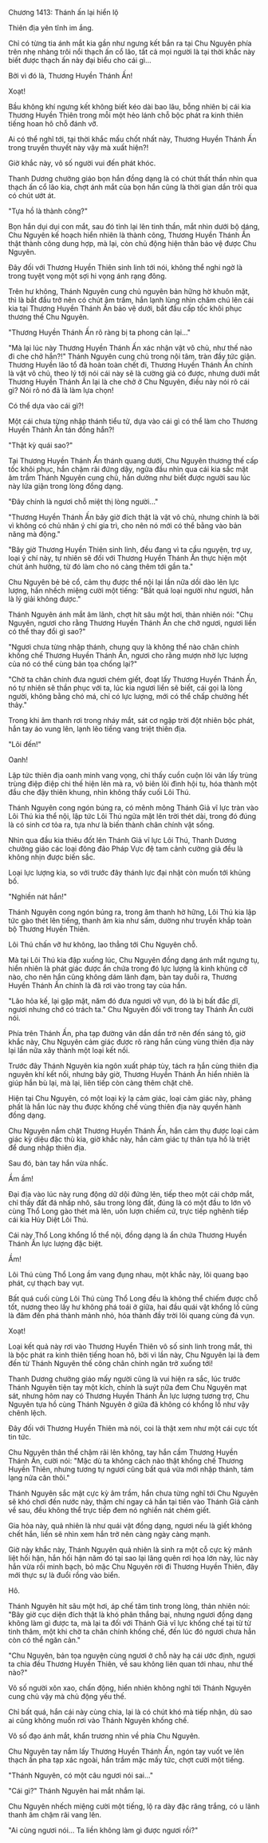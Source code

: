 




Chương 1413: Thánh ấn lại hiển lộ


Thiên địa yên tĩnh im ắng.

Chỉ có từng tia ánh mắt kia gần như ngưng kết bắn ra tại Chu Nguyên phía trên nhẹ nhàng trôi nổi thạch ấn cổ lão, tất cả mọi người là tại thời khắc này biết được thạch ấn này đại biểu cho cái gì...

Bởi vì đó là, Thương Huyền Thánh Ấn!

Xoạt!

Bầu không khí ngưng kết không biết kéo dài bao lâu, bỗng nhiên bị cái kia Thương Huyền Thiên trong mỗi một hẻo lánh chỗ bộc phát ra kinh thiên tiếng hoan hô chỗ đánh vỡ.

Ai có thể nghĩ tới, tại thời khắc mấu chốt nhất này, Thương Huyền Thánh Ấn trong truyền thuyết này vậy mà xuất hiện?!

Giờ khắc này, vô số người vui đến phát khóc.

Thanh Dương chưởng giáo bọn hắn đồng dạng là có chút thất thần nhìn qua thạch ấn cổ lão kia, chợt ánh mắt của bọn hắn cũng là thời gian dần trôi qua có chút ướt át.

"Tựa hồ là thành công?"

Bọn hắn dụi dụi con mắt, sau đó tỉnh lại lên tinh thần, mắt nhìn dưới bộ dáng, Chu Nguyên kế hoạch hiển nhiên là thành công, Thương Huyền Thánh Ấn thật thành công dung hợp, mà lại, còn chủ động hiện thân bảo vệ được Chu Nguyên.

Đây đối với Thương Huyền Thiên sinh linh tới nói, không thể nghi ngờ là trong tuyệt vọng một sợi hi vọng ánh rạng đông.

Trên hư không, Thánh Nguyên cung chủ nguyên bản hững hờ khuôn mặt, thì là bắt đầu trở nên có chút âm trầm, hắn lạnh lùng nhìn chăm chú lên cái kia tại Thương Huyền Thánh Ấn bảo vệ dưới, bắt đầu cấp tốc khôi phục thương thế Chu Nguyên.

"Thương Huyền Thánh Ấn rõ ràng bị ta phong cản lại..."

"Mà lại lúc này Thương Huyền Thánh Ấn xác nhận vật vô chủ, như thế nào đi che chở hắn?!" Thánh Nguyên cung chủ trong nội tâm, tràn đầy tức giận. Thương Huyền lão tổ đã hoàn toàn chết đi, Thương Huyền Thánh Ấn chính là vật vô chủ, theo lý tới nói cái này sẽ là cường giả có được, nhưng dưới mắt Thương Huyền Thánh Ấn lại là che chở ở Chu Nguyên, điều này nói rõ cái gì? Nói rõ nó đã là làm lựa chọn!

Có thể dựa vào cái gì?!

Một cái chưa từng nhập thánh tiểu tử, dựa vào cái gì có thể làm cho Thương Huyền Thánh Ấn tán đồng hắn?!

"Thật kỳ quái sao?"

Tại Thương Huyền Thánh Ấn thánh quang dưới, Chu Nguyên thương thế cấp tốc khôi phục, hắn chậm rãi đứng dậy, ngửa đầu nhìn qua cái kia sắc mặt âm trầm Thánh Nguyên cung chủ, hắn dường như biết được người sau lúc này lửa giận trong lòng đồng dạng.

"Đây chính là ngươi chỗ miệt thị lòng người..."

"Thương Huyền Thánh Ấn bây giờ đích thật là vật vô chủ, nhưng chính là bởi vì không có chủ nhân ý chí gia trì, cho nên nó mới có thể bằng vào bản năng mà động."

"Bây giờ Thương Huyền Thiên sinh linh, đều đang vì ta cầu nguyện, trợ uy, loại ý chí này, tự nhiên sẽ đối với Thương Huyền Thánh Ấn thực hiện một chút ảnh hưởng, từ đó làm cho nó càng thêm tới gần ta."

Chu Nguyên bẻ bẻ cổ, cảm thụ được thể nội lại lần nữa dồi dào lên lực lượng, hắn nhếch miệng cười một tiếng: "Bất quá loại người như ngươi, hẳn là lý giải không được."

Thánh Nguyên ánh mắt âm lãnh, chợt hít sâu một hơi, thản nhiên nói: "Chu Nguyên, ngươi cho rằng Thương Huyền Thánh Ấn che chở ngươi, ngươi liền có thể thay đổi gì sao?"

"Ngươi chưa từng nhập thánh, chung quy là không thể nào chân chính khống chế Thương Huyền Thánh Ấn, ngươi cho rằng mượn nhờ lực lượng của nó có thể cùng bản tọa chống lại?"

"Chờ ta chân chính đưa ngươi chém giết, đoạt lấy Thương Huyền Thánh Ấn, nó tự nhiên sẽ thần phục với ta, lúc kia ngươi liền sẽ biết, cái gọi là lòng người, không bằng chó má, chỉ có lực lượng, mới có thể chấp chưởng hết thảy."

Trong khi âm thanh rơi trong nháy mắt, sát cơ ngập trời đột nhiên bộc phát, hắn tay áo vung lên, lạnh lẽo tiếng vang triệt thiên địa.

"Lôi đến!"

Oanh!

Lập tức thiên địa oanh minh vang vọng, chỉ thấy cuồn cuộn lôi vân lấy trùng trùng điệp điệp chi thế hiện lên mà ra, vô biên lôi đình hội tụ, hóa thành một đầu che đậy thiên khung, nhìn không thấy cuối Lôi Thú.

Thánh Nguyên cong ngón búng ra, có mênh mông Thánh Giả vĩ lực tràn vào Lôi Thú kia thể nội, lập tức Lôi Thú ngửa mặt lên trời thét dài, trong đó đúng là có sinh cơ tỏa ra, tựa như là biến thành chân chính vật sống.

Nhìn qua đầu kia thiêu đốt lên Thánh Giả vĩ lực Lôi Thú, Thanh Dương chưởng giáo các loại đông đảo Pháp Vực đệ tam cảnh cường giả đều là không nhịn được biến sắc.

Loại lực lượng kia, so với trước đây thánh lực đại nhật còn muốn tới khủng bố.

"Nghiền nát hắn!"

Thánh Nguyên cong ngón búng ra, trong âm thanh hờ hững, Lôi Thú kia lập tức gào thét lên tiếng, thanh âm kia như sấm, dường như truyền khắp toàn bộ Thương Huyền Thiên.

Lôi Thú chấn vỡ hư không, lao thẳng tới Chu Nguyên chỗ.

Mà tại Lôi Thú kia đập xuống lúc, Chu Nguyên đồng dạng ánh mắt ngưng tụ, hiển nhiên là phát giác được ẩn chứa trong đó lực lượng là kinh khủng cỡ nào, cho nên hắn cũng không dám lãnh đạm, bàn tay duỗi ra, Thương Huyền Thánh Ấn chính là đã rơi vào trong tay của hắn.

"Lão hỏa kế, lại gặp mặt, năm đó đưa ngươi vỡ vụn, đó là bị bất đắc dĩ, ngươi nhưng chớ có trách ta." Chu Nguyên đối với trong tay Thánh Ấn cười nói.

Phía trên Thánh Ấn, pha tạp đường vân dần dần trở nên đến sáng tỏ, giờ khắc này, Chu Nguyên cảm giác được rõ ràng hắn cùng vùng thiên địa này lại lần nữa xây thành một loại kết nối.

Trước đây Thánh Nguyên kia ngôn xuất pháp tùy, tách ra hắn cùng thiên địa nguyên khí kết nối, nhưng bây giờ, Thương Huyền Thánh Ấn hiển nhiên là giúp hắn bù lại, mà lại, liên tiếp còn càng thêm chặt chẽ.

Hiện tại Chu Nguyên, có một loại kỳ lạ cảm giác, loại cảm giác này, phảng phất là hắn lúc này thu được khống chế vùng thiên địa này quyền hành đồng dạng.

Chu Nguyên nắm chặt Thương Huyền Thánh Ấn, hắn cảm thụ được loại cảm giác kỳ diệu đặc thù kia, giờ khắc này, hắn cảm giác tự thân tựa hồ là triệt để dung nhập thiên địa.

Sau đó, bàn tay hắn vừa nhấc.

Ầm ầm!

Đại địa vào lúc này rung động dữ dội đứng lên, tiếp theo một cái chớp mắt, chỉ thấy đất đá nhấp nhô, sâu trong lòng đất, đúng là có một đầu to lớn vô cùng Thổ Long gào thét mà lên, uốn lượn chiếm cứ, trực tiếp nghênh tiếp cái kia Hủy Diệt Lôi Thú.

Cái này Thổ Long khổng lồ thể nội, đồng dạng là ẩn chứa Thương Huyền Thánh Ấn lực lượng đặc biệt.

Ầm!

Lôi Thú cùng Thổ Long ầm vang đụng nhau, một khắc này, lôi quang bạo phát, cự thạch bay vụt.

Bất quá cuối cùng Lôi Thú cùng Thổ Long đều là không thể chiếm được chỗ tốt, nương theo lấy hư không phá toái ở giữa, hai đầu quái vật khổng lồ cũng là đâm đến phá thành mảnh nhỏ, hóa thành đầy trời lôi quang cùng đá vụn.

Xoạt!

Loại kết quả này rơi vào Thương Huyền Thiên vô số sinh linh trong mắt, thì là bộc phát ra kinh thiên tiếng hoan hô, bởi vì lần này, Chu Nguyên lại là đem đến từ Thánh Nguyên thế công chân chính ngăn trở xuống tới!

Thanh Dương chưởng giáo mấy người cũng là vui hiện ra sắc, lúc trước Thánh Nguyên tiện tay một kích, chính là suýt nữa đem Chu Nguyên mạt sát, nhưng hôm nay có Thương Huyền Thánh Ấn lực lượng tương trợ, Chu Nguyên tựa hồ cùng Thánh Nguyên ở giữa đã không có khổng lồ như vậy chênh lệch.

Đây đối với Thương Huyền Thiên mà nói, coi là thật xem như một cái cực tốt tin tức.

Chu Nguyên thân thể chậm rãi lên không, tay hắn cầm Thương Huyền Thánh Ấn, cười nói: "Mặc dù ta không cách nào thật khống chế Thương Huyền Thiên, nhưng tương tự ngươi cũng bất quá vừa mới nhập thánh, tám lạng nửa cân thôi."

Thánh Nguyên sắc mặt cực kỳ âm trầm, hắn chưa từng nghĩ tới Chu Nguyên sẽ khó chơi đến nước này, thậm chí ngay cả hắn tại tiến vào Thánh Giả cảnh về sau, đều không thể trực tiếp đem nó nghiền nát chém giết.

Gia hỏa này, quả nhiên là như quái vật đồng dạng, ngươi nếu là giết không chết hắn, liền sẽ nhìn xem hắn trở nên càng ngày càng mạnh.

Giờ này khắc này, Thánh Nguyên quả nhiên là sinh ra một cỗ cực kỳ mãnh liệt hối hận, hắn hối hận năm đó tại sao lại lãng quên rơi họa lớn này, lúc này hắn vừa rồi minh bạch, bỏ mặc Chu Nguyên rời đi Thương Huyền Thiên, đây mới thực sự là đuổi rồng vào biển.

Hô.

Thánh Nguyên hít sâu một hơi, áp chế tâm tình trong lòng, thản nhiên nói: "Bây giờ cục diện đích thật là khó phân thắng bại, nhưng ngươi đồng dạng không làm gì được ta, mà lại ta đối với Thánh Giả vĩ lực khống chế tại từ từ tinh thâm, một khi chờ ta chân chính khống chế, đến lúc đó ngươi chưa hẳn còn có thể ngăn cản."

"Chu Nguyên, bản tọa nguyện cùng ngươi ở chỗ này hạ cái ước định, ngươi ta chia đều Thương Huyền Thiên, về sau không liên quan tới nhau, như thế nào?"

Vô số người xôn xao, chấn động, hiển nhiên không nghĩ tới Thánh Nguyên cung chủ vậy mà chủ động yếu thế.

Chỉ bất quá, hắn cái này cùng chia, lại là có chút khó mà tiếp nhận, dù sao ai cũng không muốn rơi vào Thánh Nguyên khống chế.

Vô số đạo ánh mắt, khẩn trương nhìn về phía Chu Nguyên.

Chu Nguyên tay nắm lấy Thương Huyền Thánh Ấn, ngón tay vuốt ve lên thạch ấn pha tạp xác ngoài, hắn trầm mặc mấy tức, chợt cười một tiếng.

"Thánh Nguyên, có một câu ngươi nói sai..."

"Cái gì?" Thánh Nguyên hai mắt nhắm lại.

Chu Nguyên nhếch miệng cười một tiếng, lộ ra dày đặc răng trắng, có u lãnh thanh âm chậm rãi vang lên.

"Ai cùng ngươi nói... Ta liền không làm gì được ngươi rồi?"




